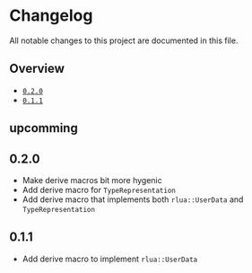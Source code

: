 # Changelog

All notable changes to this project are documented in this file.

## Overview
- [`0.2.0`](#020)
- [`0.1.1`](#011)

## upcomming

## 0.2.0
- Make derive macros bit more hygenic
- Add derive macro for `TypeRepresentation`
- Add derive macro that implements both `rlua::UserData` and `TypeRepresentation`

## 0.1.1
- Add derive macro to implement `rlua::UserData`
